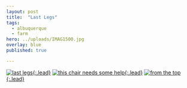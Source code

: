 ```yaml
---
layout: post
title:  "Last Legs"
tags:
  - albuquerque
  - farm
hero: ../uploads/IMAG1500.jpg
overlay: blue
published: true

---
```


[![last legs](../uploads/IMAG1500.jpg){:.lead}](../uploads/IMAG1500.jpg)
[![this chair needs some help](../uploads/IMAG1499.jpg){:.lead}](../uploads/IMAG1499.jpg)
[![from the top](../uploads/IMAG1505.jpg){:.lead}](../uploads/IMAG1505.jpg)